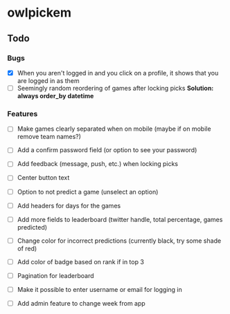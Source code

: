 # owlpickem
 
 ## Todo
  ### Bugs
  - [x] When you aren't logged in and you click on a profile, it shows that you are logged in as them
  - [ ] Seemingly random reordering of games after locking picks
        **Solution: always order_by datetime**
  ### Features
  - [ ] Make games clearly separated when on mobile (maybe if on mobile remove team names?)
  - [ ] Add a confirm password field (or option to see your password)
  - [ ] Add feedback (message, push, etc.) when locking picks
  - [ ] Center button text
  - [ ] Option to not predict a game (unselect an option)

  - [ ] Add headers for days for the games
  - [ ] Add more fields to leaderboard (twitter handle, total percentage, games predicted)
  - [ ] Change color for incorrect predictions (currently black, try some shade of red)
  - [ ] Add color of badge based on rank if in top 3

  - [ ] Pagination for leaderboard
  - [ ] Make it possible to enter username or email for logging in

  - [ ] Add admin feature to change week from app

